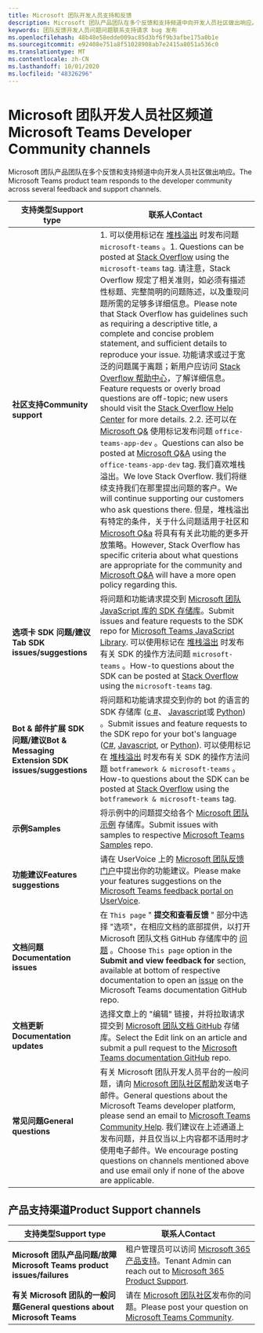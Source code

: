 ```yaml
---
title: Microsoft 团队开发人员支持和反馈
description: Microsoft 团队产品团队在多个反馈和支持频道中向开发人员社区做出响应。
keywords: 团队反馈开发人员问题问题联系支持请求 bug 发布
ms.openlocfilehash: 48b48e58edde009ac85d3bf6f9b3afbe175a0b1e
ms.sourcegitcommit: e92408e751a8f51028908ab7e2415a8051a536c0
ms.translationtype: MT
ms.contentlocale: zh-CN
ms.lasthandoff: 10/01/2020
ms.locfileid: "48326296"
---
```

# <a name="microsoft-teams-developer-community-channels"></a><span data-ttu-id="94a73-104">Microsoft 团队开发人员社区频道</span><span class="sxs-lookup"><span data-stu-id="94a73-104">Microsoft Teams Developer Community channels</span></span>

<span data-ttu-id="94a73-105">Microsoft 团队产品团队在多个反馈和支持频道中向开发人员社区做出响应。</span><span class="sxs-lookup"><span data-stu-id="94a73-105">The Microsoft Teams product team responds to the developer community across several feedback and support channels.</span></span>


|            <span data-ttu-id="94a73-106">**支持类型**</span><span class="sxs-lookup"><span data-stu-id="94a73-106">**Support type**</span></span>            |               <span data-ttu-id="94a73-107">**联系人**</span><span class="sxs-lookup"><span data-stu-id="94a73-107">**Contact**</span></span>                                                                                  |
|-----------------------------------------------------|---------------------------------------------------------------------------------------------------------------------------------------------------------------------------------------------------------------------------------------------------------------------------------------------------------------------------------------------------------------------------------------------------------------------------------------------------------------------------------------------------|
|         <span data-ttu-id="94a73-108">**社区支持**</span><span class="sxs-lookup"><span data-stu-id="94a73-108">**Community support**</span></span>          | <span data-ttu-id="94a73-109">1. 可以使用标记在 [堆栈溢出](https://stackoverflow.com/questions/tagged/microsoft-teams) 时发布问题 `microsoft-teams` 。</span><span class="sxs-lookup"><span data-stu-id="94a73-109">1. Questions can be posted at [Stack Overflow](https://stackoverflow.com/questions/tagged/microsoft-teams) using the `microsoft-teams` tag.</span></span> <span data-ttu-id="94a73-110">请注意，Stack Overflow 规定了相关准则，如必须有描述性标题、完整简明的问题陈述，以及重现问题所需的足够多详细信息。</span><span class="sxs-lookup"><span data-stu-id="94a73-110">Please note that Stack Overflow has guidelines such as requiring a descriptive title, a complete and concise problem statement, and sufficient details to reproduce your issue.</span></span> <span data-ttu-id="94a73-111">功能请求或过于宽泛的问题属于离题；新用户应访问 [Stack Overflow 帮助中心](https://stackoverflow.com/help/how-to-ask)，了解详细信息。</span><span class="sxs-lookup"><span data-stu-id="94a73-111">Feature requests or overly broad questions are off-topic; new users should visit the [Stack Overflow Help Center](https://stackoverflow.com/help/how-to-ask) for more details.</span></span>                                                                                                                                                                        <span data-ttu-id="94a73-112">2.</span><span class="sxs-lookup"><span data-stu-id="94a73-112">2.</span></span> <span data-ttu-id="94a73-113">还可以在 [Microsoft Q&]( https://docs.microsoft.com/answers/topics/office-teams-app-dev.html) 使用标记发布问题 `office-teams-app-dev` 。</span><span class="sxs-lookup"><span data-stu-id="94a73-113">Questions can also be posted at [Microsoft Q&A]( https://docs.microsoft.com/answers/topics/office-teams-app-dev.html) using the `office-teams-app-dev` tag.</span></span> <span data-ttu-id="94a73-114">我们喜欢堆栈溢出。</span><span class="sxs-lookup"><span data-stu-id="94a73-114">We love Stack Overflow.</span></span> <span data-ttu-id="94a73-115">我们将继续支持我们在那里提出问题的客户。</span><span class="sxs-lookup"><span data-stu-id="94a73-115">We will continue supporting our customers who ask questions there.</span></span> <span data-ttu-id="94a73-116">但是，堆栈溢出有特定的条件，关于什么问题适用于社区和 [Microsoft Q&a](/answers/topics/office-teams-app-dev.html) 将具有有关此功能的更多开放策略。</span><span class="sxs-lookup"><span data-stu-id="94a73-116">However, Stack Overflow has specific criteria about what questions are appropriate for the community and [Microsoft Q&A](/answers/topics/office-teams-app-dev.html) will have a more open policy regarding this.</span></span>                                                                                                    |
|        <span data-ttu-id="94a73-117">**选项卡 SDK 问题/建议**</span><span class="sxs-lookup"><span data-stu-id="94a73-117">**Tab SDK issues/suggestions**</span></span>        |  <span data-ttu-id="94a73-118">将问题和功能请求提交到 [Microsoft 团队 JavaScript 库的 SDK 存储库](https://github.com/OfficeDev/microsoft-teams-library-js)。</span><span class="sxs-lookup"><span data-stu-id="94a73-118">Submit issues and feature requests to the SDK repo for [Microsoft Teams JavaScript Library](https://github.com/OfficeDev/microsoft-teams-library-js).</span></span> <span data-ttu-id="94a73-119">可以使用标记在 [堆栈溢出](https://stackoverflow.com/questions/tagged/microsoft-teams) 时发布有关 SDK 的操作方法问题 `microsoft-teams` 。</span><span class="sxs-lookup"><span data-stu-id="94a73-119">How-to questions about the SDK can be posted at [Stack Overflow](https://stackoverflow.com/questions/tagged/microsoft-teams) using the `microsoft-teams` tag.</span></span>                                                                                                                                                                                                                       |
|            <span data-ttu-id="94a73-120">**Bot & 邮件扩展 SDK 问题/建议**</span><span class="sxs-lookup"><span data-stu-id="94a73-120">**Bot & Messaging Extension SDK issues/suggestions**</span></span>             |       <span data-ttu-id="94a73-121">将问题和功能请求提交到你的 bot 的语言的 SDK 存储库 ([c #](https://github.com/Microsoft/botbuilder-dotnet/)、 [Javascript](https://github.com/Microsoft/botbuilder-js)或 [Python](https://github.com/Microsoft/botbuilder-python)) 。</span><span class="sxs-lookup"><span data-stu-id="94a73-121">Submit issues and feature requests to the SDK repo for your bot's language ([C#](https://github.com/Microsoft/botbuilder-dotnet/), [Javascript](https://github.com/Microsoft/botbuilder-js), or [Python](https://github.com/Microsoft/botbuilder-python)).</span></span> <span data-ttu-id="94a73-122">可以使用标记在 [堆栈溢出](https://stackoverflow.com/questions/tagged/botframewor%20microsoft-teams) 时发布有关 SDK 的操作方法问题 `botframework & microsoft-teams` 。</span><span class="sxs-lookup"><span data-stu-id="94a73-122">How-to questions about the SDK can be posted at [Stack Overflow](https://stackoverflow.com/questions/tagged/botframewor%20microsoft-teams) using the `botframework & microsoft-teams` tag.</span></span>                                                                                            |
| <span data-ttu-id="94a73-123">**示例**</span><span class="sxs-lookup"><span data-stu-id="94a73-123">**Samples**</span></span> |             <span data-ttu-id="94a73-124">将示例中的问题提交给各个 [Microsoft 团队示例](/microsoftteams/platform/tutorials/code-samples) 存储库。</span><span class="sxs-lookup"><span data-stu-id="94a73-124">Submit issues with samples to respective [Microsoft Teams Samples](/microsoftteams/platform/tutorials/code-samples) repo.</span></span>                                                                                                                                                                                            |
| <span data-ttu-id="94a73-125">**功能建议**</span><span class="sxs-lookup"><span data-stu-id="94a73-125">**Features suggestions**</span></span>             |      <span data-ttu-id="94a73-126">请在 UserVoice 上的 [Microsoft 团队反馈门户](https://microsoftteams.uservoice.com/forums/555103-public-preview/category/182881-developer-platform)中提出你的功能建议。</span><span class="sxs-lookup"><span data-stu-id="94a73-126">Please make your features suggestions on the [Microsoft Teams feedback portal on UserVoice](https://microsoftteams.uservoice.com/forums/555103-public-preview/category/182881-developer-platform).</span></span>                                                                                                                                                            |
|        <span data-ttu-id="94a73-127">**文档问题**</span><span class="sxs-lookup"><span data-stu-id="94a73-127">**Documentation issues**</span></span>        |                                                                                                                                                                      <span data-ttu-id="94a73-128">在 `This page` " **提交和查看反馈** " 部分中选择 "选项"，在相应文档的底部提供，以打开 Microsoft 团队文档 GitHub 存储库中的 [问题](https://github.com/MicrosoftDocs/msteams-docs/issues) 。</span><span class="sxs-lookup"><span data-stu-id="94a73-128">Choose `This page` option in the **Submit and view feedback for** section, available at bottom of respective documentation to open an [issue](https://github.com/MicrosoftDocs/msteams-docs/issues) on the Microsoft Teams documentation GitHub repo.</span></span>                                                                                                                                                                      |
|       <span data-ttu-id="94a73-129">**文档更新**</span><span class="sxs-lookup"><span data-stu-id="94a73-129">**Documentation updates**</span></span>        | <span data-ttu-id="94a73-130">选择文章上的 "编辑" 链接，并将拉取请求提交到 [Microsoft 团队文档 GitHub](https://github.com/MicrosoftDocs/msteams-docs) 存储库。</span><span class="sxs-lookup"><span data-stu-id="94a73-130">Select the Edit link on an article and submit a pull request to the [Microsoft Teams documentation GitHub](https://github.com/MicrosoftDocs/msteams-docs) repo.</span></span>                                                                                                                                                                      |
|          <span data-ttu-id="94a73-131">**常见问题**</span><span class="sxs-lookup"><span data-stu-id="94a73-131">**General questions**</span></span>         |          <span data-ttu-id="94a73-132">有关 Microsoft 团队开发人员平台的一般问题，请向 [Microsoft 团队社区帮助](mailto:microsoftteamsdev@microsoft.com)发送电子邮件。</span><span class="sxs-lookup"><span data-stu-id="94a73-132">General questions about the Microsoft Teams developer platform, please send an email to [Microsoft Teams Community Help](mailto:microsoftteamsdev@microsoft.com).</span></span> <span data-ttu-id="94a73-133">我们建议在上述通道上发布问题，并且仅当以上内容都不适用时才使用电子邮件。</span><span class="sxs-lookup"><span data-stu-id="94a73-133">We encourage posting questions on channels mentioned above and use email only if none of the above are applicable.</span></span>                                                                                                                                                                          |

## <a name="product-support-channels"></a><span data-ttu-id="94a73-134">产品支持渠道</span><span class="sxs-lookup"><span data-stu-id="94a73-134">Product Support channels</span></span>
|            <span data-ttu-id="94a73-135">**支持类型**</span><span class="sxs-lookup"><span data-stu-id="94a73-135">**Support type**</span></span>            |               <span data-ttu-id="94a73-136">**联系人**</span><span class="sxs-lookup"><span data-stu-id="94a73-136">**Contact**</span></span>                                                                                  |
|-----------------------------------------------------|---------------------------------------------------------------------------------------------------------------------------------------------------------------------------------------------------------------------------------------------------------------------------------------------------------------------------------------------------------------------------------------------------------------------------------------------------------------------------------------------------|
|         <span data-ttu-id="94a73-137">**Microsoft 团队产品问题/故障**</span><span class="sxs-lookup"><span data-stu-id="94a73-137">**Microsoft Teams product issues/failures**</span></span>          | <span data-ttu-id="94a73-138">租户管理员可以访问 [Microsoft 365 产品支持](/microsoft-365/admin/contact-support-for-business-products)。</span><span class="sxs-lookup"><span data-stu-id="94a73-138">Tenant Admin can reach out to [Microsoft 365 Product Support](/microsoft-365/admin/contact-support-for-business-products).</span></span>                                                            |
|        <span data-ttu-id="94a73-139">**有关 Microsoft 团队的一般问题**</span><span class="sxs-lookup"><span data-stu-id="94a73-139">**General questions about Microsoft Teams**</span></span>        |  <span data-ttu-id="94a73-140">请在 [Microsoft 团队社区](https://answers.microsoft.com/en-us/msteams/forum)发布你的问题。</span><span class="sxs-lookup"><span data-stu-id="94a73-140">Please post your question on [Microsoft Teams Community](https://answers.microsoft.com/en-us/msteams/forum).</span></span>               |                                                                                                                                                         

